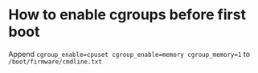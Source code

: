 # How to enable cgroups before first boot

Append `cgroup_enable=cpuset cgroup_enable=memory cgroup_memory=1` to `/boot/firmware/cmdline.txt`
